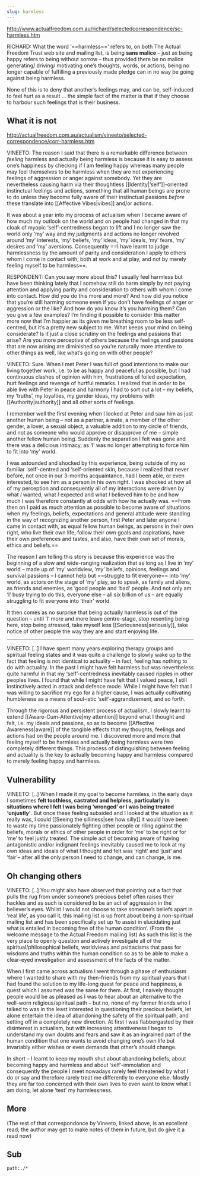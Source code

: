 ```yaml
---
slug: harmless
---
```


http://www.actualfreedom.com.au/richard/selectedcorrespondence/sc-harmless.htm

RICHARD: What the word ‘==harmless==’ refers to, on both The Actual Freedom Trust web site and mailing list, is being **sans malice** – just as being happy refers to being without sorrow – thus provided there be no malice generating/ driving/ motivating one’s thoughts, words, or actions, being no longer capable of fulfilling a previously made pledge can in no way be going against being harmless.

None of this is to deny that another’s feelings may, and can be, self-induced to feel hurt as a result ... the simple fact of the matter is that if they choose to harbour such feelings that is their business.

## What it is not

http://actualfreedom.com.au/actualism/vineeto/selected-correspondence/corr-harmless.htm

VINEETO: The reason I said that there is a remarkable difference between *feeling* harmless and actually being harmless is because it is easy to assess one’s happiness by checking if I am feeling happy whereas many people may feel themselves to be harmless when they are not experiencing feelings of aggression or anger against somebody. Yet they are nevertheless causing harm via their thoughtless [[Identity|‘self’]]-oriented instinctual feelings and actions, something that all human beings are prone to do unless they become fully aware of their instinctual passions *before* these translate into [[Affective Vibes|vibes]] and/or actions.

It was about a year into my process of actualism when I became aware of how much my outlook on the world and on people had changed in that my cloak of myopic ‘self’-centredness began to lift and I no longer saw the world only ‘my’ way and my judgments and actions no longer revolved around ‘my’ interests, ‘my’ beliefs, ‘my’ ideas, ‘my’ ideals, ‘my’ fears, ‘my’ desires and ‘my’ aversions. Consequently ==I have learnt to judge harmlessness by the amount of parity and consideration I apply to others whom I come in contact with, both at work and at play, and not by merely feeling myself to be harmless==.

RESPONDENT: Can you say more about this? I usually feel harmless but have been thinking lately that I somehow still do harm simply by not paying attention and applying parity and consideration to others with whom I come into contact. How did you do this more and more? And how did you notice that you’re still harming someone even if you don’t have feelings of anger or aggression or the like? And how do you know it’s you harming them? Can you give a few examples? I’m finding it possible to consider this matter more now that I’m happier as its given me breathing room to be less self-centred, but it’s a pretty new subject to me. What keeps your mind on being considerate? Is it just a close scrutiny on the feelings and passions that arise? Are you more perceptive of others because the feelings and passions that are now arising are diminished so you’re naturally more attentive to other things as well, like what’s going on with other people?

VINEETO: Sure. When I met Peter I was full of good intentions to make our living together work, i.e. to be as happy and peaceful as possible, but I had continuous clashes of opinion with him, frustrations of foiled expectation, hurt feelings and revenge of hurtful remarks. I realized that in order to be able live with Peter in peace and harmony I had to sort out a lot – my beliefs, my ‘truths’, my loyalties, my gender ideas, my problems with [[Authority|authority]] and all other sorts of feelings.

I remember well the first evening when I looked at Peter and saw him as just another human being – not as a partner, a mate, a member of the other gender, a lover, a sexual object, a valuable addition to my circle of friends, and not as someone who would approve or disapprove of me – simple another fellow human being. Suddenly the separation I felt was gone and there was a delicious intimacy, as ‘I’ was no longer attempting to force him to fit into ‘my’ world.

I was astounded and shocked by this experience, being outside of my so familiar ‘self’-centred and ‘self-oriented skin, because I realized that never before, not once in our 3-months acquaintance, had I been able, or even interested, to see him as a person in his own right. I was shocked at how all of my perception and consequently all of my interactions were driven by what *I* wanted, what *I* expected and what *I* believed him to be and how much I was therefore constantly at odds with how he actually was. ==From then on I paid as much attention as possible to become aware of situations when my feelings, beliefs, expectations and general attitude were standing in the way of recognizing another person, first Peter and later anyone I came in contact with, as equal fellow human beings, as persons in their own right, who live their own life, follow their own goals and aspirations, have their own preferences and tastes, and also, have their own set of morals, ethics and beliefs.==

The reason I am telling this story is because this experience was the beginning of a slow and wide-ranging realization that as long as I live in ‘my’ world – made up of ‘my’ worldview, ‘my’ beliefs, opinions, feelings and survival passions – I cannot help but ==struggle to fit everyone== into ‘my’ world, as actors on the stage of ‘my’ play, so to speak, as family and aliens, as friends and enemies, as ‘good people and ‘bad’ people. And not only am ‘I’ busy trying to do this, everyone else – all six billion of us – are equally struggling to fit everyone into ‘their’ world.

It then comes as no surprise that being actually harmless is out of the question – until ‘I’ more and more leave centre-stage, stop resenting being here, stop being stressed, take myself less [[Seriousness|seriously]], take notice of other people the way they are and start enjoying life.

---

VINEETO: [..] I have spent many years exploring therapy groups and spiritual feeling states and it was quite a challenge to slowly wake up to the fact that feeling is not identical to actuality – in fact, feeling has nothing to do with actuality. In the past I might have felt harmless but was nevertheless quite harmful in that my ‘self’-centredness inevitably caused ripples in other peoples lives. I found that while I might have felt that I valued peace, I still instinctively acted in attack and defence mode. While I might have felt that I was willing to sacrifice my ego for a higher cause, I was actually cultivating humbleness as a means of soul-istic ‘self’-aggrandizement, and so forth.

Through the rigorous and persistent process of actualism, I slowly learnt to extend [[Aware-Cum-Attentive|my attention]] beyond what I thought and felt, i.e. my ideals and passions, so as to become [[Affective Awareness|aware]] of the tangible effects that my thoughts, feelings and actions had on the people around me. I discovered more and more that feeling myself to be harmless and actually being harmless were two completely different things. This process of distinguishing between feeling and actuality is the key to actually becoming happy and harmless compared to merely feeling happy and harmless.

## Vulnerability

VINEETO: [..] When I made it my goal to become harmless, in the early days I sometimes **felt toothless, castrated and helpless, particularly in situations where I felt I was being ‘wronged’ or I was being treated ‘unjustly’**. But once these feeling subsided and I looked at the situation as it really was, I could [[Seeing the silliness|see how silly]] it would have been to waste my time passionately fighting other people or riling against the beliefs, morals or ethics of other people in order for ‘me’ to be right or for ‘me’ to feel justly treated. The simple act of becoming aware of having antagonistic and/or indignant feelings inevitably caused me to look at my own ideas and ideals of what I thought and felt was ‘right’ and ‘just’ and ‘fair’– after all the only person I need to change, and can change, is me.

## Oh changing others

VINEETO: [..] You might also have observed that pointing out a fact that pulls the rug from under someone’s precious belief often raises their hackles and as such is considered to be an act of aggression in the believer’s eyes. Whilst I would not choose to take someone’s beliefs apart in ‘real life’, as you call it, this mailing list is up front about being a non-spiritual mailing list and has been specifically set up ‘to assist in elucidating just what is entailed in becoming free of the human condition’. (From the welcome message to the Actual Freedom mailing list) As such this list is the very place to openly question and actively investigate all of the spiritual/philosophical beliefs, worldviews and psittacisms that pass for wisdoms and truths within the human condition so as to be able to make a clear-eyed investigation and assessment of the facts of the matter.

When I first came across actualism I went through a phase of enthusiasm where I wanted to share with my then-friends from my spiritual years that I had found the solution to my life-long quest for peace and happiness, a quest which I assumed was the same for them. At first, I naively thought people would be as pleased as I was to hear about an alternative to the well-worn religious/spiritual path – but no, none of my former friends who I talked to was in the least interested in questioning their precious beliefs, let alone entertain the idea of abandoning the safety of the spiritual path, and setting off in a completely new direction. At first I was flabbergasted by their disinterest in actualism, but with increasing attentiveness I began to understand my own doubts and fears and saw it as an ingrained part of the human condition that one wants to avoid changing one’s own life but invariably either wishes or even demands that other’s should change.

In short – I learnt to keep my mouth shut about abandoning beliefs, about becoming happy and harmless and about ‘self’-immolation and consequently the people I meet nowadays rarely feel threatened by what I do or say and therefore rarely treat me differently to everyone else. Mostly they are far too concerned with their own lives to even want to know what I am doing, let alone ‘test’ my harmlessness.

## More

(The rest of that correspondonce by Vineeto, linked above, is an excellent read; the author may get to make notes of them in future, but do give it a read now)

## Sub

```query
path:./*
```